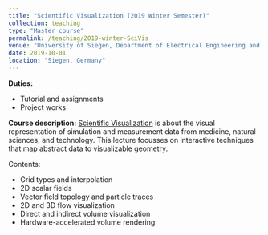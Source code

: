 ```yaml
---
title: "Scientific Visualization (2019 Winter Semester)"
collection: teaching
type: "Master course"
permalink: /teaching/2019-winter-SciVis
venue: "University of Siegen, Department of Electrical Engineering and Computer Science"
date: 2019-10-01
location: "Siegen, Germany"
---
```


**Duties:**
* Tutorial and assignments
* Project works

**Course description:**
[Scientific Visualization](https://www.cg.informatik.uni-siegen.de/en/SciVisEN) is about the visual representation of simulation and measurement data from medicine, natural sciences, and technology. This lecture focusses on interactive techniques that map abstract data to visualizable geometry.

Contents:
* Grid types and interpolation
* 2D scalar fields
* Vector field topology and particle traces
* 2D and 3D flow visualization
* Direct and indirect volume visualization
* Hardware-accelerated volume rendering
